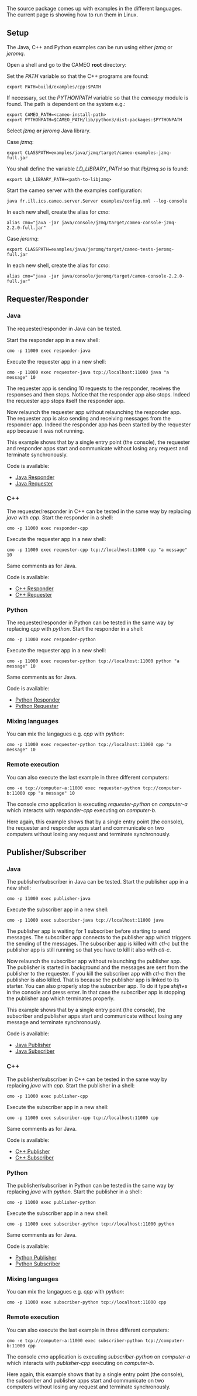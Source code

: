 The source package comes up with examples in the different languages. The current page is showing how to run them in Linux.


## Setup

The Java, C++ and Python examples can be run using either *jzmq* or *jeromq*.

Open a shell and go to the CAMEO **root** directory:

Set the *PATH* variable so that the C++ programs are found:
```
export PATH=build/examples/cpp:$PATH
```

If necessary, set the *PYTHONPATH* variable so that the *cameopy* module is found.
The path is dependent on the system e.g.:
```
export CAMEO_PATH=<cameo-install-path>
export PYTHONPATH=$CAMEO_PATH/lib/python3/dist-packages:$PYTHONPATH
```

Select *jzmq* **or** *jeromq* Java library.

Case *jzmq*:
```
export CLASSPATH=examples/java/jzmq/target/cameo-examples-jzmq-full.jar
```

You shall define the variable *LD_LIBRARY_PATH* so that *libjzmq.so* is found:
```
export LD_LIBRARY_PATH=<path-to-libjzmq>
```
Start the cameo server with the examples configuration:
```
java fr.ill.ics.cameo.server.Server examples/config.xml --log-console
```

In each new shell, create the alias for *cmo*:
```
alias cmo="java -jar java/console/jzmq/target/cameo-console-jzmq-2.2.0-full.jar"
```

Case *jeromq*:
```
export CLASSPATH=examples/java/jeromq/target/cameo-tests-jeromq-full.jar
```

In each new shell, create the alias for *cmo*:
```
alias cmo="java -jar java/console/jeromq/target/cameo-console-2.2.0-full.jar"
```


## Requester/Responder

### Java

The requester/responder in Java can be tested.

Start the responder app in a new shell:  
```
cmo -p 11000 exec responder-java
```
Execute the requester app in a new shell:  
```
cmo -p 11000 exec requester-java tcp://localhost:11000 java "a message" 10
```
The requester app is sending 10 requests to the responder, receives the responses and then stops. Notice that the responder app also stops. Indeed the requester app stops itself the responder app.

Now relaunch the requester app without relaunching the responder app. The requester app is also sending and receiving messages from the responder app. Indeed the responder app has been started by the requester app because it was not running.

This example shows that by a single entry point (the console), the requester and responder apps start and communicate without losing any request and terminate synchronously.

Code is available:

* [Java Responder](https://code.ill.fr/cameo/cameo/-/blob/master/examples/java/src/fr/ill/ics/cameo/examples/ResponderApp.java)
* [Java Requester](https://code.ill.fr/cameo/cameo/-/blob/master/examples/java/src/fr/ill/ics/cameo/examples/RequesterApp.java)


### C++

The requester/responder in C++ can be tested in the same way by replacing *java* with *cpp*.
Start the responder in a shell:  
```
cmo -p 11000 exec responder-cpp
```
Execute the requester app in a new shell:  
```
cmo -p 11000 exec requester-cpp tcp://localhost:11000 cpp "a message" 10
```
Same comments as for Java.

Code is available:

* [C++ Responder](https://code.ill.fr/cameo/cameo/-/blob/master/examples/cpp/src/ResponderApp.cpp)
* [C++ Requester](https://code.ill.fr/cameo/cameo/-/blob/master/examples/cpp/src/RequesterApp.cpp)


### Python

The requester/responder in Python can be tested in the same way by replacing *cpp* with *python*.
Start the responder in a shell:  
```
cmo -p 11000 exec responder-python
```
Execute the requester app in a new shell:  
```
cmo -p 11000 exec requester-python tcp://localhost:11000 python "a message" 10
```
Same comments as for Java.

Code is available:

* [Python Responder](https://code.ill.fr/cameo/cameo/-/blob/master/examples/python/src/responderapp.py)
* [Python Requester](https://code.ill.fr/cameo/cameo/-/blob/master/examples/python/src/requesterapp.py)

### Mixing languages

You can mix the langagues e.g. *cpp* with *python*:
```
cmo -p 11000 exec requester-python tcp://localhost:11000 cpp "a message" 10
```

### Remote execution

You can also execute the last example in three different computers:

```
cmo -e tcp://computer-a:11000 exec requester-python tcp://computer-b:11000 cpp "a message" 10
```

The console *cmo* application is executing *requester-python* on *computer-a* which interacts with *responder-cpp* executing on *computer-b*.

Here again, this example shows that by a single entry point (the console), the requester and responder apps start and communicate on two computers without losing any request and terminate synchronously.

## Publisher/Subscriber

### Java

The publisher/subscriber in Java can be tested.
Start the publisher app in a new shell:  
```
cmo -p 11000 exec publisher-java
```
Execute the subscriber app in a new shell:  
```
cmo -p 11000 exec subscriber-java tcp://localhost:11000 java
```

The publisher app is waiting for 1 subscriber before starting to send messages.
The subscriber app connects to the publisher app which triggers the sending of the messages.
The subscriber app is killed with *ctl-c* but the publisher app is still running so that you have to kill it also with *ctl-c*.

Now relaunch the subscriber app without relaunching the publisher app. The publisher is started in background and the messages are sent from the publisher to the requester.
If you kill the subscriber app with *ctl-c* then the publisher is also killed. That is because the publisher app is linked to its starter. You can also properly stop the subscriber app. To do it type *shift+s* in the console and press enter. In that case the subscriber app is stopping the publisher app which terminates properly.

This example shows that by a single entry point (the console), the subscriber and publisher apps start and communicate without losing any message and terminate synchronously.

Code is available:

* [Java Publisher](https://code.ill.fr/cameo/cameo/-/blob/master/examples/java/src/fr/ill/ics/cameo/examples/PublisherApp.java)
* [Java Subscriber](https://code.ill.fr/cameo/cameo/-/blob/master/examples/java/src/fr/ill/ics/cameo/examples/SubscriberApp.java)


### C++

The publisher/subscriber in C++ can be tested in the same way by replacing *java* with *cpp*.
Start the publisher in a shell:  
```
cmo -p 11000 exec publisher-cpp
```
Execute the subscriber app in a new shell:  
```
cmo -p 11000 exec subscriber-cpp tcp://localhost:11000 cpp
```
Same comments as for Java.

Code is available:

* [C++ Publisher](https://code.ill.fr/cameo/cameo/-/blob/master/examples/cpp/src/PublisherApp.cpp)
* [C++ Subscriber](https://code.ill.fr/cameo/cameo/-/blob/master/examples/cpp/src/SubscriberApp.cpp)


### Python

The publisher/subscriber in Python can be tested in the same way by replacing *java* with *python*.
Start the publisher in a shell:  
```
cmo -p 11000 exec publisher-python
```
Execute the subscriber app in a new shell:  
```
cmo -p 11000 exec subscriber-python tcp://localhost:11000 python
```
Same comments as for Java.

Code is available:

* [Python Publisher](https://code.ill.fr/cameo/cameo/-/blob/master/examples/python/src/publisherapp.py)
* [Python Subscriber](https://code.ill.fr/cameo/cameo/-/blob/master/examples/python/src/subscriberapp.py)


### Mixing languages

You can mix the langagues e.g. *cpp* with *python*:
```
cmo -p 11000 exec subscriber-python tcp://localhost:11000 cpp
```

### Remote execution

You can also execute the last example in three different computers:

```
cmo -e tcp://computer-a:11000 exec subscriber-python tcp://computer-b:11000 cpp
```

The console *cmo* application is executing *subscriber-python* on *computer-a* which interacts with *publisher-cpp* executing on *computer-b*.

Here again, this example shows that by a single entry point (the console), the subscriber and publisher apps start and communicate on two computers without losing any request and terminate synchronously.